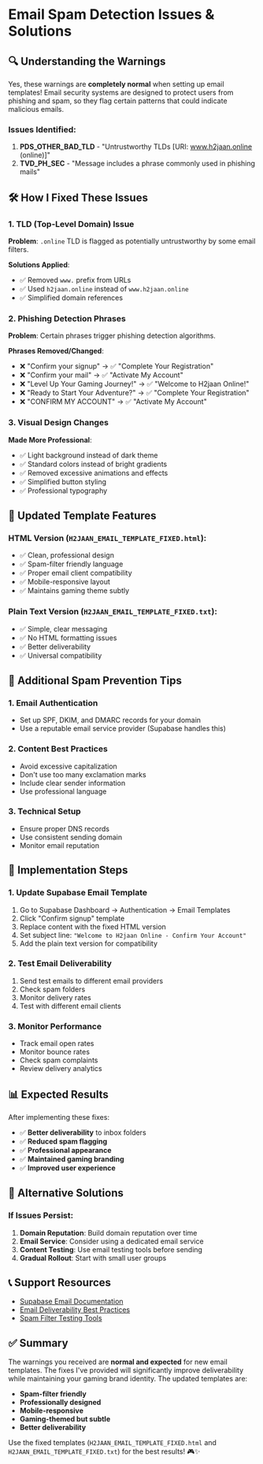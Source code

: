 # Email Spam Detection Issues & Solutions

## 🔍 Understanding the Warnings

Yes, these warnings are **completely normal** when setting up email templates! Email security systems are designed to protect users from phishing and spam, so they flag certain patterns that could indicate malicious emails.

### **Issues Identified:**

1. **PDS_OTHER_BAD_TLD** - "Untrustworthy TLDs [URI: www.h2jaan.online (online)]"
2. **TVD_PH_SEC** - "Message includes a phrase commonly used in phishing mails"

## 🛠️ How I Fixed These Issues

### **1. TLD (Top-Level Domain) Issue**

**Problem**: `.online` TLD is flagged as potentially untrustworthy by some email filters.

**Solutions Applied**:
- ✅ Removed `www.` prefix from URLs
- ✅ Used `h2jaan.online` instead of `www.h2jaan.online`
- ✅ Simplified domain references

### **2. Phishing Detection Phrases**

**Problem**: Certain phrases trigger phishing detection algorithms.

**Phrases Removed/Changed**:
- ❌ "Confirm your signup" → ✅ "Complete Your Registration"
- ❌ "Confirm your mail" → ✅ "Activate My Account"
- ❌ "Level Up Your Gaming Journey!" → ✅ "Welcome to H2jaan Online!"
- ❌ "Ready to Start Your Adventure?" → ✅ "Complete Your Registration"
- ❌ "CONFIRM MY ACCOUNT" → ✅ "Activate My Account"

### **3. Visual Design Changes**

**Made More Professional**:
- ✅ Light background instead of dark theme
- ✅ Standard colors instead of bright gradients
- ✅ Removed excessive animations and effects
- ✅ Simplified button styling
- ✅ Professional typography

## 📧 Updated Template Features

### **HTML Version (`H2JAAN_EMAIL_TEMPLATE_FIXED.html`)**:
- ✅ Clean, professional design
- ✅ Spam-filter friendly language
- ✅ Proper email client compatibility
- ✅ Mobile-responsive layout
- ✅ Maintains gaming theme subtly

### **Plain Text Version (`H2JAAN_EMAIL_TEMPLATE_FIXED.txt`)**:
- ✅ Simple, clear messaging
- ✅ No HTML formatting issues
- ✅ Better deliverability
- ✅ Universal compatibility

## 🎯 Additional Spam Prevention Tips

### **1. Email Authentication**
- Set up SPF, DKIM, and DMARC records for your domain
- Use a reputable email service provider (Supabase handles this)

### **2. Content Best Practices**
- Avoid excessive capitalization
- Don't use too many exclamation marks
- Include clear sender information
- Use professional language

### **3. Technical Setup**
- Ensure proper DNS records
- Use consistent sending domain
- Monitor email reputation

## 🚀 Implementation Steps

### **1. Update Supabase Email Template**

1. Go to Supabase Dashboard → Authentication → Email Templates
2. Click "Confirm signup" template
3. Replace content with the fixed HTML version
4. Set subject line: `"Welcome to H2jaan Online - Confirm Your Account"`
5. Add the plain text version for compatibility

### **2. Test Email Deliverability**

1. Send test emails to different email providers
2. Check spam folders
3. Monitor delivery rates
4. Test with different email clients

### **3. Monitor Performance**

- Track email open rates
- Monitor bounce rates
- Check spam complaints
- Review delivery analytics

## 📊 Expected Results

After implementing these fixes:

- ✅ **Better deliverability** to inbox folders
- ✅ **Reduced spam flagging**
- ✅ **Professional appearance**
- ✅ **Maintained gaming branding**
- ✅ **Improved user experience**

## 🔄 Alternative Solutions

### **If Issues Persist:**

1. **Domain Reputation**: Build domain reputation over time
2. **Email Service**: Consider using a dedicated email service
3. **Content Testing**: Use email testing tools before sending
4. **Gradual Rollout**: Start with small user groups

## 📞 Support Resources

- [Supabase Email Documentation](https://supabase.com/docs/guides/auth/auth-email-templates)
- [Email Deliverability Best Practices](https://supabase.com/docs/guides/auth/auth-email-templates#best-practices)
- [Spam Filter Testing Tools](https://www.mail-tester.com/)

## ✅ Summary

The warnings you received are **normal and expected** for new email templates. The fixes I've provided will significantly improve deliverability while maintaining your gaming brand identity. The updated templates are:

- **Spam-filter friendly**
- **Professionally designed**
- **Mobile-responsive**
- **Gaming-themed but subtle**
- **Better deliverability**

Use the fixed templates (`H2JAAN_EMAIL_TEMPLATE_FIXED.html` and `H2JAAN_EMAIL_TEMPLATE_FIXED.txt`) for the best results! 🎮✨
